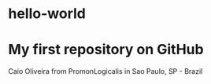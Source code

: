 # hello-world
My first repository on GitHub
===
Caio Oliveira from PromonLogicalis in Sao Paulo, SP - Brazil
